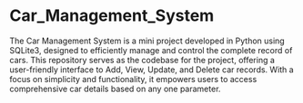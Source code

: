 # Car_Management_System
The Car Management System is a mini project developed in Python using SQLite3, designed to efficiently manage and control the complete record of cars. This repository serves as the codebase for the project, offering a user-friendly interface to Add, View, Update, and Delete car records. With a focus on simplicity and functionality, it empowers users to access comprehensive car details based on any one parameter.

